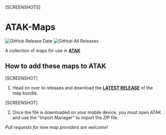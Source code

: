 
[SCREENSHOTS]

# ATAK-Maps

![GitHub Release Date](https://img.shields.io/github/release-date/joshuafuller/ATAK-Maps?style=social)
![GitHub All Releases](https://img.shields.io/github/downloads/joshuafuller/ATAK-Maps/total?style=social)
 

 A collection of maps for use in [**ATAK**](https://github.com/deptofdefense/AndroidTacticalAssaultKit-CIV)
 

## How to add these maps to ATAK


[SCREENSHOT]

 1. Head on over to releases and download the **[LATEST RELEASE](https://github.com/joshuafuller/ATAK-Maps/releases/latest)** of the map bundle.

[SCREENSHOT]

 2. Once the file is downloaded on your mobile device, you must open ATAK and use the "Import Manager" to import the ZIP file.

 *Pull requests for new map providers are welcome!*
